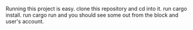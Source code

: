 Running this project is easy.
clone this repository and cd into it.
run cargo install.
run cargo run and you should see some out from the block and user's account.
